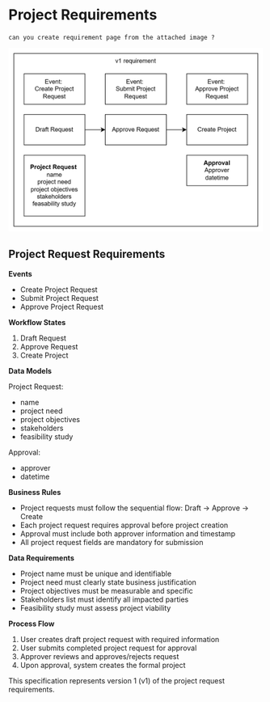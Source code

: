 # Project Requirements

```
can you create requirement page from the attached image ?
```

![Image](v1_requirement.png)

## Project Request Requirements

**Events**
- Create Project Request
- Submit Project Request 
- Approve Project Request

**Workflow States**
1. Draft Request
2. Approve Request  
3. Create Project

**Data Models**

Project Request:
- name
- project need
- project objectives
- stakeholders
- feasibility study

Approval:
- approver
- datetime

**Business Rules**
- Project requests must follow the sequential flow: Draft → Approve → Create
- Each project request requires approval before project creation
- Approval must include both approver information and timestamp
- All project request fields are mandatory for submission

**Data Requirements**
- Project name must be unique and identifiable
- Project need must clearly state business justification
- Project objectives must be measurable and specific
- Stakeholders list must identify all impacted parties
- Feasibility study must assess project viability

**Process Flow**
1. User creates draft project request with required information
2. User submits completed project request for approval
3. Approver reviews and approves/rejects request
4. Upon approval, system creates the formal project

This specification represents version 1 (v1) of the project request requirements.
